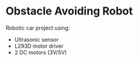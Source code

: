 # Obstacle Avoiding Robot
Robotic car project using:
- Ultrasonic sensor
- L293D motor driver
- 2 DC motors (3V/5V)
